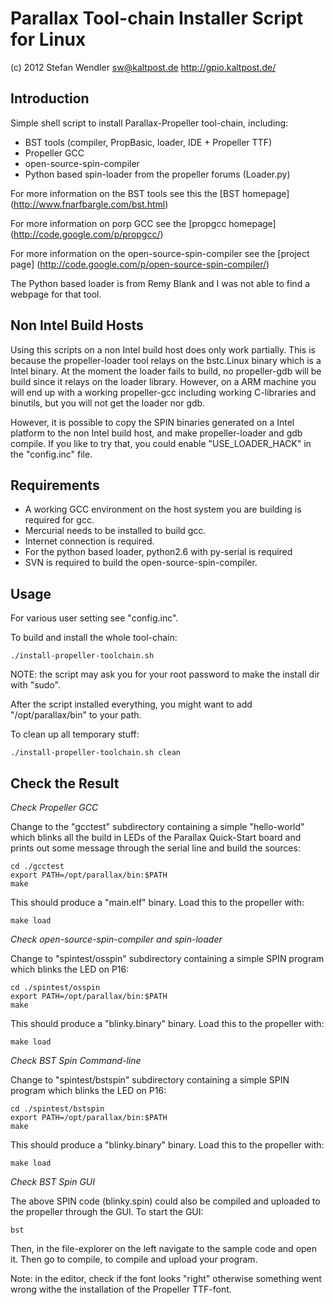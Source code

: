 Parallax Tool-chain Installer Script for Linux
=============================================

(c) 2012 Stefan Wendler
sw@kaltpost.de
http://gpio.kaltpost.de/


Introduction
------------

Simple shell script to install Parallax-Propeller tool-chain, including:

* BST tools (compiler, PropBasic, loader, IDE + Propeller TTF)
* Propeller GCC 
* open-source-spin-compiler
* Python based spin-loader from the propeller forums (Loader.py)


For more information on the BST tools see this the [BST homepage] (http://www.fnarfbargle.com/bst.html)

For more information on porp GCC see the [propgcc homepage] (http://code.google.com/p/propgcc/)

For more information on the open-source-spin-compiler see the [project page] (http://code.google.com/p/open-source-spin-compiler/)

The Python based loader is from Remy Blank and I was not able to find a webpage for that tool.
 

Non Intel Build Hosts
---------------------

Using this scripts on a non Intel build host does only work partially. This is because the
propeller-loader tool relays on the bstc.Linux binary which is a Intel binary. At the moment
the loader fails to build, no propeller-gdb will be build since it relays on the loader library.
However, on a ARM machine you will end up with a working propeller-gcc including working C-libraries
and binutils, but you will not get the loader nor gdb. 

However, it is possible to copy the SPIN binaries generated on a Intel platform to the non 
Intel build host, and make propeller-loader and gdb compile. If you like to try that, you
could enable "USE_LOADER_HACK" in the "config.inc" file.


Requirements
------------

* A working GCC environment on the host system you are building is required for gcc.
* Mercurial needs to be installed to build gcc.
* Internet connection is required.
* For the python based loader, python2.6 with py-serial is required
* SVN is required to build the open-source-spin-compiler.


Usage
-----

For various user setting see "config.inc".

To build and install the whole tool-chain:

	./install-propeller-toolchain.sh

NOTE: the script may ask you for your root password to make the install dir with "sudo".

After the script installed everything, you might want to add "/opt/parallax/bin" to your path.

To clean up all temporary stuff:

	./install-propeller-toolchain.sh clean


Check the Result
----------------

*Check Propeller GCC*

Change to the "gcctest" subdirectory containing a simple "hello-world" which blinks all the build in 
LEDs of the Parallax Quick-Start board and prints out some message through the serial line and build 
the sources:

	cd ./gcctest
	export PATH=/opt/parallax/bin:$PATH
	make

This should produce a "main.elf" binary. Load this to the propeller with:

	make load


*Check open-source-spin-compiler and spin-loader*

Change to "spintest/osspin" subdirectory containing a simple SPIN program which blinks the LED on 
P16:

	cd ./spintest/osspin
	export PATH=/opt/parallax/bin:$PATH
	make

This should produce a "blinky.binary" binary. Load this to the propeller with:

	make load


*Check BST Spin Command-line*

Change to "spintest/bstspin" subdirectory containing a simple SPIN program which blinks the LED on 
P16:

	cd ./spintest/bstspin
	export PATH=/opt/parallax/bin:$PATH
	make

This should produce a "blinky.binary" binary. Load this to the propeller with:

	make load


*Check BST Spin GUI*

The above SPIN code (blinky.spin) could also be compiled and uploaded to the propeller through
the GUI. To start the GUI:

	bst

Then, in the file-explorer on the left navigate to the sample code and open it. Then go to 
compile, to compile and upload your program.  

Note: in the editor, check if the font looks "right" otherwise something went wrong
withe the installation of the Propeller TTF-font.

